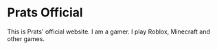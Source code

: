 # Prats Official
This is Prats' official website. I am a gamer. I play Roblox, Minecraft and other games.
